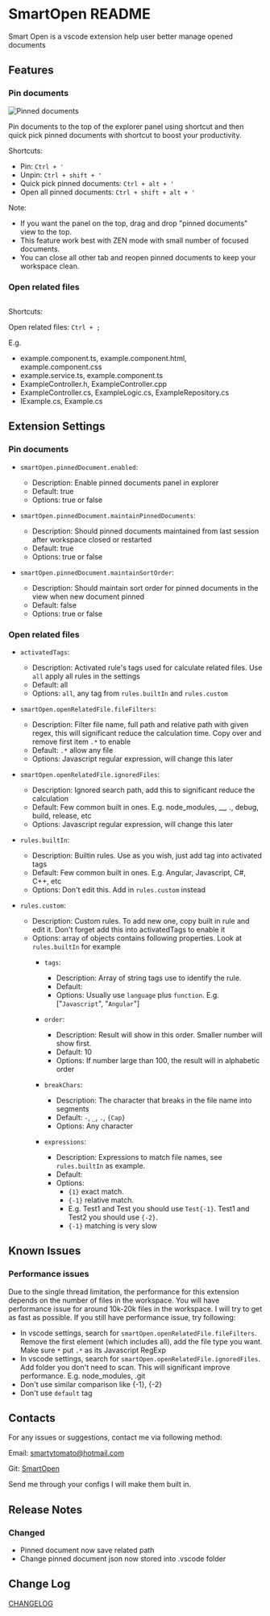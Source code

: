 # SmartOpen README

Smart Open is a vscode extension help user better manage opened documents

## Features

### Pin documents

<img src="https://raw.githubusercontent.com/SmartyTomato/SmartOpen/master/resources/img/readme/readme_2.jpg" alt="Pinned documents"/>

Pin documents to the top of the explorer panel using shortcut and then quick pick pinned documents with shortcut to boost your productivity.

Shortcuts:

* Pin: `Ctrl + '`
* Unpin: `Ctrl + shift + '`
* Quick pick pinned documents: `Ctrl + alt + '`
* Open all pinned documents: `Ctrl + shift + alt + '`

Note:

* If you want the panel on the top, drag and drop "pinned documents" view to the top.
* This feature work best with ZEN mode with small number of focused documents.
* You can close all other tab and reopen pinned documents to keep your workspace clean.

### Open related files

<img src="https://raw.githubusercontent.com/SmartyTomato/SmartOpen/master/resources/img/readme/readme_1.png" alt="">

Shortcuts:

Open related files: `Ctrl + ;`

E.g.

* example.component.ts, example.component.html, example.component.css
* example.service.ts, example.component.ts
* ExampleController.h, ExampleController.cpp
* ExampleController.cs, ExampleLogic.cs, ExampleRepository.cs
* IExample.cs, Example.cs

## Extension Settings

### Pin documents

* `smartOpen.pinnedDocument.enabled`:
  * Description: Enable pinned documents panel in explorer
  * Default: true
  * Options: true or false

* `smartOpen.pinnedDocument.maintainPinnedDocuments`:
  * Description: Should pinned documents maintained from last session after workspace closed or restarted
  * Default: true
  * Options: true or false

* `smartOpen.pinnedDocument.maintainSortOrder`:
  * Description: Should maintain sort order for pinned documents in the view when new document pinned
  * Default: false
  * Options: true or false

### Open related files

* `activatedTags`:
  * Description: Activated rule's tags used for calculate related files. Use `all` apply all rules in the settings
  * Default: all
  * Options: `all`, any tag from `rules.builtIn` and `rules.custom`


* `smartOpen.openRelatedFile.fileFilters`:
  * Description: Filter file name, full path and relative path with given regex, this will significant reduce the calculation time. Copy over and remove first item `.*` to enable
  * Default: `.*` allow any file
  * Options: Javascript regular expression, will change this later

* `smartOpen.openRelatedFile.ignoredFiles`:
  * Description: Ignored search path, add this to significant reduce the calculation
  * Default: Few common built in ones. E.g. node_modules, __*, .*, debug, build, release, etc
  * Options: Javascript regular expression, will change this later

* `rules.builtIn`:
  * Description: Builtin rules. Use as you wish, just add tag into activated tags
  * Default: Few common built in ones. E.g. Angular, Javascript, C#, C++, etc
  * Options: Don't edit this. Add in `rules.custom` instead

* `rules.custom`:
  * Description: Custom rules. To add new one, copy built in rule and edit it. Don't forget add this into activatedTags to enable it
  * Options: array of objects contains following properties. Look at `rules.builtIn` for example
    * `tags`:
      * Description: Array of string tags use to identify the rule.
      * Default:
      * Options: Usually use `language` plus `function`. E.g. ["`Javascript`", "`Angular`"]

    * `order`:
      * Description: Result will show in this order. Smaller number will show first.
      * Default: 10
      * Options: If number large than 100, the result will in alphabetic order

    * `breakChars`:
      * Description: The character that breaks in the file name into segments
      * Default: `-`, `_`, `.`, `{Cap}`
      * Options: Any character

    * `expressions`:
      * Description: Expressions to match file names, see `rules.builtIn` as example.
      * Default:
      * Options:
        * `{1}` exact match.
        * `{-1}` relative match.
        * E.g. Test1 and Test you should use `Test{-1}`. Test1 and Test2 you should use `{-2}`.
        * `{-1}` matching is very slow

## Known Issues

### Performance issues

Due to the single thread limitation, the performance for this extension depends on the number of files in the workspace. You will have performance issue for around 10k-20k files in the workspace. I will try to get as fast as possible. If you still have performance issue, try following:

* In vscode settings, search for `smartOpen.openRelatedFile.fileFilters`. Remove the first element (which includes all), add the file type you want. Make sure `*` put `.*` as its Javascript RegExp
* In vscode settings, search for `smartOpen.openRelatedFile.ignoredFiles`. Add folder you don't need to scan. This will significant improve performance. E.g. node_modules, .git
* Don't use similar comparison like {-1}, {-2}
* Don't use `default` tag

## Contacts

For any issues or suggestions, contact me via following method:

Email: smartytomato@hotmail.com

Git: [SmartOpen](https://github.com/SmartyTomato/SmartOpen/)

Send me through your configs I will make them built in.

## Release Notes

### Changed

* Pinned document now save related path
* Change pinned document json now stored into .vscode folder

## Change Log

[CHANGELOG](https://github.com/smartytomato/smartopen/CHANGELOG.md)
